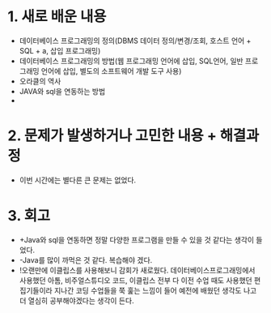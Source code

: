 # 1. 새로 배운 내용
- 데이터베이스 프로그래밍의 정의(DBMS 데이터 정의/변경/조회, 호스트 언어 + SQL + a, 삽입 프로그래밍)
- 데이터베이스 프로그래밍의 방법(웹 프로그래밍 언어에 삽입, SQL언어, 일반 프로그래밍 언어에 삽입, 별도의 소프트웨어 개발 도구 사용)
- 오라클의 역사
- JAVA와 sql을 연동하는 방법
- 


# 2. 문제가 발생하거나 고민한 내용 + 해결과정
- 이번 시간에는 별다른 큰 문제는 없었다.


# 3. 회고
- +Java와 sql을 연동하면 정말 다양한 프로그램을 만들 수 있을 것 같다는 생각이 들었다.
- -Java를 많이 까먹은 것 같다. 복습해야 겠다.
- !오랜만에 이클립스를 사용해보니 감회가 새로웠다. 데이터베이스프로그래밍에서 사용했던 아톰, 비주얼스튜디오 코드, 이클립스 전부 다 이전 수업 때도 사용했던 편집기들이라 지나간 코딩 수업들을 쭉 훑는 느낌이 들어 예전에 배웠던 생각도 나고 더 열심히 공부해야겠다는 생각이 든다.
